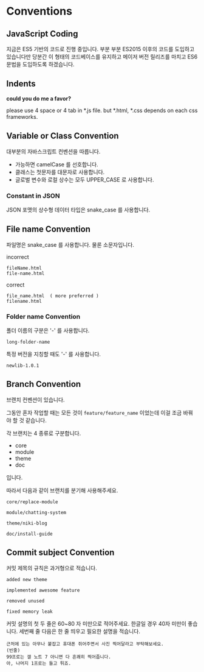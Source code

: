 # Conventions

## JavaScript Coding

지금은 ES5 기반의 코드로 진행 중입니다. 
부분 부분 ES2015 이후의 코드를 도입하고 있습니다만 당분간 이 형태의 코드베이스를 유지하고
메이저 버전 릴리즈를 마치고 ES6 문법을 도입하도록 하겠습니다. 


## Indents

__could you do me a favor?__

please use 4 space or 4 tab in *.js file.
but *.html, *.css depends on each css frameworks.

## Variable or Class Convention

대부분의 자바스크립트 컨벤션을 따릅니다.

- 가능하면 camelCase 를 선호합니다.
- 클래스는 첫문자를 대문자로 사용합니다.
- 글로벌 변수와 로컬 상수는 모두 UPPER_CASE 로 사용합니다.

### Constant in JSON

JSON 포맷의 상수형 데이터 타입은 snake_case 를 사용합니다.

## File name Convention

파일명은 snake_case 를 사용합니다. 물론 소문자입니다.

incorrect

```
fileName.html
file-name.html
```

correct

```
file_name.html  ( more preferred )
filename.html
```

### Folder name Convention

폴더 이름의 구분은 '-' 를 사용합니다.

```
long-folder-name
```

특정 버전을 지칭할 때도 '-' 를 사용합니다.

```
newlib-1.0.1
```

## Branch Convention

브랜치 컨벤션이 있습니다.

그동안 혼자 작업할 때는 모든 것이 `feature/feature_name` 이었는데 이걸 조금 바꿔야 할 것 같습니다.

각 브랜치는 4 종류로 구분합니다.

- core
- module
- theme
- doc

입니다.

따라서 다음과 같이 브랜치를 분기해 사용해주세요.

`core/replace-module`

`module/chatting-system`

`theme/niki-blog`

`doc/install-guide`
 
## Commit subject Convention

커밋 제목의 규칙은 과거형으로 적습니다.

`added new theme`

`implemented awesome feature`

`removed unused`

`fixed memory leak`

커밋 설명의 첫 두 줄은 60~80 자 미만으로 적어주세요. 한글일 경우 40자 미만이 좋습니다. 세번째 줄 다음은 한 줄 띄우고 필요한 설명을 적습니다.

```
근처에 있는 아무나 붙잡고 휴대폰 쥐어주면서 사진 찍어달라고 부탁해보세요.
(빈줄)
99프로는 갤 노트 7 아니면 다 흔쾌히 찍어줍니다.
아, 나머지 1프로는 들고 튀죠.
```
